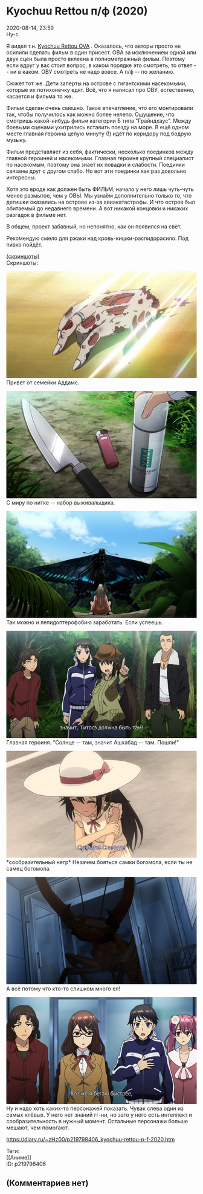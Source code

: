Kyochuu Rettou п/ф (2020)
=========================

  
2020-08-14, 23:59  
 Ну-с.   
   
 Я видел т.н.  [Kyochuu Rettou OVA](Kyochuu%20Rettou%20%20OVA)  . Оказалось, что авторы просто не осилили сделать фильм в один присест. ОВА за исключением одной или двух сцен была просто вклеена в полнометражный фильм. Поэтому если вдруг у вас стоит вопрос, в каком порядке это смотреть, то ответ -- ни в каком. ОВУ смотреть не надо вовсе. А п/ф -- по желанию.   
   
 Сюжет тот же. Дети заперты на острове с гигантскими насекомыми, которые их потихонечку едят. Всё, что я написал про ОВУ, естественно, касается и фильма то же.   
   
 Фильм сделан очень смешно. Такое впечатление, что его монтировали так, чтобы получилось как можно более нелепо. Ощущение, что смотришь какой-нибудь фильм категории Б типа "Грайндхаус". Между боевыми сценами ухитрились вставить поезду на море. В ещё одном месте главная героина целую минуту (!) идёт по коридору под бодрую музыку.   
   
 Фильм представляет из себя, фактически, несколько поединков между главной героиней и насекомыми. Главная героиня крупный специалист по насекомым, поэтому она знает их повадки и слабости. Поединки связаны друг с другом слабо. Но вот эти поединки как раз довольно интересны.   
   
 Хотя это вроде как должен быть ФИЛЬМ, начало у него лишь чуть-чуть менее размытое, чем у ОВЫ. Мы узнаём дополнительно только то, что детишки оказались на острове из-за авиакатастрофы. И что остров был обитаемый до недавнего времени. А вот никакой концовки и никаких разгадок в фильме нет.   
   
 В общем, проект забавный, но непонятно, как он появился на свет.   
   
 Рекомендую смело для ржаки над кровь-кишки-распидорасило. Под пивко пойдёт.   
   
  [(скриншоты)](https://zHz00.diary.ru/p219798406.htm?index=1#linkmore219798406m1)      
 Скриншоты:   
    
  [![](pics/x7oCcW7l.png)](https://i.imgur.com/x7oCcW7.png)    
 Привет от семейки Аддамс.   
   
  [![](pics/GCR2TzVl.png)](https://i.imgur.com/GCR2TzV.png)    
 С миру по нитке -- набор выживальщика.   
   
  [![](pics/yH0ZhI8l.png)](https://i.imgur.com/yH0ZhI8.png)    
 Так можно и лепидоптерофобию заработать. Если успеешь.   
   
  [![](pics/m5Agf3Xl.png)](https://i.imgur.com/m5Agf3X.png)    
 Главная героиня. "Солнце -- там, значит Ашхабад -- там. Пошли!"   
   
  [![](pics/Kg6fV8Fl.png)](https://i.imgur.com/Kg6fV8F.png)    
 \*сообразительный негр\* Незачем бояться самки богомола, если ты не самец богомола.   
   
  [![](pics/LiVYtvDl.png)](https://i.imgur.com/LiVYtvD.png)    
 А всё потому что кто-то слишком много ел!   
   
  [![](pics/AwxWun2l.png)](https://i.imgur.com/AwxWun2.png)    
 Ну и надо хоть каких-то персонажей показать. Чувак слева один из самых клёвых. У него нет знаний гг-ни, но зато у него есть интеллект и сообразительность в нужный момент. Остальные персонажи больше мешают, чем помогают.   
    
     
  
<https://diary.ru/~zHz00/p219798406_kyochuu-rettou-p-f-2020.htm>  
  
Теги:  
[[Аниме]]  
ID: p219798406  


(Комментариев нет)
------------------
